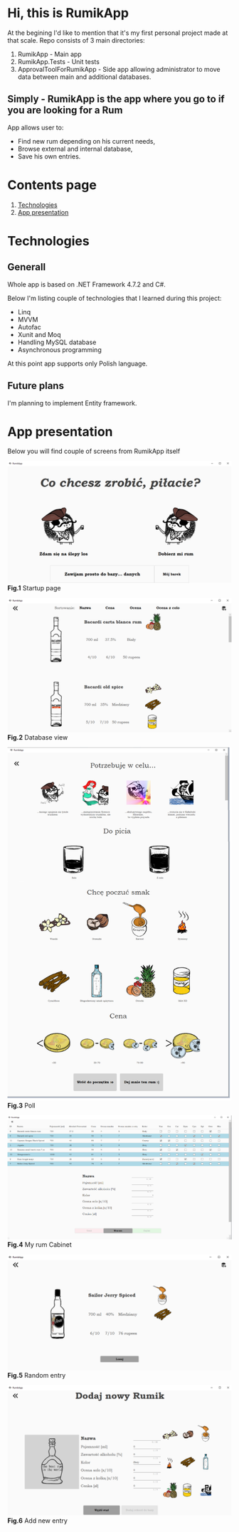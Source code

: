 #   Hi, this is **RumikApp**

At the begining I'd like to mention that it's my first personal project made at that scale. Repo consists of 3 main directories:

1. RumikApp - Main app
2. RumikApp.Tests - Unit tests
3. ApprovalToolForRumikApp - Side app allowing administrator to move data between main and additional databases.

## Simply - **RumikApp** is the app where you go to if you are looking for a Rum

App allows user to:

-   Find new rum depending on his current needs,
-   Browse external and internal database,
-   Save his own entries.

# Contents page

1.  [Technologies](#Technologies)
2.  [App presentation](#AppPresentation)


#   Technologies <a name="Technologies"></a>

## Generall 

Whole app is based on .NET Framework 4.7.2 and C#.

Below I'm listing couple of technologies that I learned during this project:

-   Linq
-   MVVM
-   Autofac 
-   Xunit and Moq
-   Handling MySQL database
-   Asynchronous programming

At this point app supports only Polish language.

## Future plans

I'm planning to implement Entity framework.

#   App presentation <a name="AppPresentation"></a>

Below you will find couple of screens from RumikApp itself

![Main window](ReadmeImages/Fig1.png)
**Fig.1** Startup page

![Database view](ReadmeImages/Fig2.png)
**Fig.2** Database view

![Poll](ReadmeImages/Fig3.png)
**Fig.3** Poll

![My place](ReadmeImages/Fig4.png)
**Fig.4** My rum Cabinet


![Random](ReadmeImages/Fig5.png)
**Fig.5** Random entry


![Add new](ReadmeImages/Fig6.png)
**Fig.6** Add new entry